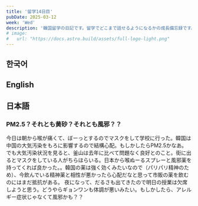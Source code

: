 ```yaml
---
title: '留学14日目'
pubDate: 2025-03-12
week: 'Wed'
description: '韓国留学の日記です。留学でどこまで話せるようになるかの成長備忘録です。'
# image:
#   url: "https://docs.astro.build/assets/full-logo-light.png"
---
```


## 한국어

###

## English

###

## 日本語

### PM2.5？それとも黄砂？それとも風邪？？

今日は朝から喉が痛くて、ぼーっとするのでマスクをして学校に行った。韓国は中国の大気汚染をもろに影響するので結構心配。もしかしたらPM2.5かなあ。でも大気汚染状況を見ると、釜山は去年に比べて問題なく良好とのこと。街に出るとマスクをしている人がちらほらいる。日本から喉ぬーるスプレーと風邪薬を持ってくれば良かった。。韓国の薬は強く効くみたいなので（パリパリ精神のため）、今飲んでいる精神薬と相性が悪かったら心配だなと思って市販の薬を飲むのにはまだ抵抗がある。
夜になって、だるさも出てきたので明日の授業は欠席しようと思う。どうやらギョンワンも体調が悪いみたい。もしかしたら、アレルギー症状じゃなくて風邪かも？？
